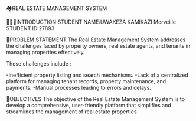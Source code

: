 🏘️REAL ESTATE MANAGEMENT SYSTEM 

🧑‍🤝‍🧑INTRODUCTION
STUDENT NAME:UWAKEZA KAMIKAZI Merveille
STUDENT ID:27893

📌PROBLEM STATEMENT 
The Real Estate Management System addresses the challenges faced by property owners, real estate agents, and tenants in managing properties effectively. 

These challenges include :

-Inefficient property listing and search mechanisms.
-Lack of a centralized platform for managing tenant records, property maintenance, and payments.
-Manual processes leading to errors and delays.

🎯OBJECTIVES
The objective of the Real Estate Management System is to develop a comprehensive, user-friendly platform that simplifies and streamlines the management of real estate properties

